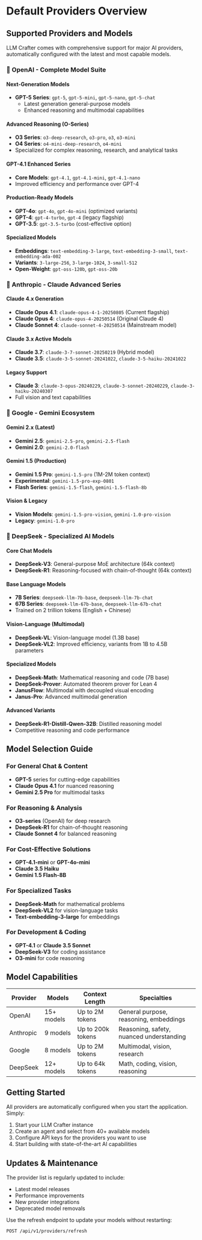 # Default Providers Overview

## Supported Providers and Models

LLM Crafter comes with comprehensive support for major AI providers, automatically configured with the latest and most capable models.

### 🚀 OpenAI - Complete Model Suite

#### Next-Generation Models

- **GPT-5 Series**: `gpt-5`, `gpt-5-mini`, `gpt-5-nano`, `gpt-5-chat`
  - Latest generation general-purpose models
  - Enhanced reasoning and multimodal capabilities

#### Advanced Reasoning (O-Series)

- **O3 Series**: `o3-deep-research`, `o3-pro`, `o3`, `o3-mini`
- **O4 Series**: `o4-mini-deep-research`, `o4-mini`
- Specialized for complex reasoning, research, and analytical tasks

#### GPT-4.1 Enhanced Series

- **Core Models**: `gpt-4.1`, `gpt-4.1-mini`, `gpt-4.1-nano`
- Improved efficiency and performance over GPT-4

#### Production-Ready Models

- **GPT-4o**: `gpt-4o`, `gpt-4o-mini` (optimized variants)
- **GPT-4**: `gpt-4-turbo`, `gpt-4` (legacy flagship)
- **GPT-3.5**: `gpt-3.5-turbo` (cost-effective option)

#### Specialized Models

- **Embeddings**: `text-embedding-3-large`, `text-embedding-3-small`, `text-embedding-ada-002`
- **Variants**: `3-large-256`, `3-large-1024`, `3-small-512`
- **Open-Weight**: `gpt-oss-120b`, `gpt-oss-20b`

### 🧠 Anthropic - Claude Advanced Series

#### Claude 4.x Generation

- **Claude Opus 4.1**: `claude-opus-4-1-20250805` (Current flagship)
- **Claude Opus 4**: `claude-opus-4-20250514` (Original Claude 4)
- **Claude Sonnet 4**: `claude-sonnet-4-20250514` (Mainstream model)

#### Claude 3.x Active Models

- **Claude 3.7**: `claude-3-7-sonnet-20250219` (Hybrid model)
- **Claude 3.5**: `claude-3-5-sonnet-20241022`, `claude-3-5-haiku-20241022`

#### Legacy Support

- **Claude 3**: `claude-3-opus-20240229`, `claude-3-sonnet-20240229`, `claude-3-haiku-20240307`
- Full vision and text capabilities

### 🌟 Google - Gemini Ecosystem

#### Gemini 2.x (Latest)

- **Gemini 2.5**: `gemini-2.5-pro`, `gemini-2.5-flash`
- **Gemini 2.0**: `gemini-2.0-flash`

#### Gemini 1.5 (Production)

- **Gemini 1.5 Pro**: `gemini-1.5-pro` (1M-2M token context)
- **Experimental**: `gemini-1.5-pro-exp-0801`
- **Flash Series**: `gemini-1.5-flash`, `gemini-1.5-flash-8b`

#### Vision & Legacy

- **Vision Models**: `gemini-1.5-pro-vision`, `gemini-1.0-pro-vision`
- **Legacy**: `gemini-1.0-pro`

### 🔬 DeepSeek - Specialized AI Models

#### Core Chat Models

- **DeepSeek-V3**: General-purpose MoE architecture (64k context)
- **DeepSeek-R1**: Reasoning-focused with chain-of-thought (64k context)

#### Base Language Models

- **7B Series**: `deepseek-llm-7b-base`, `deepseek-llm-7b-chat`
- **67B Series**: `deepseek-llm-67b-base`, `deepseek-llm-67b-chat`
- Trained on 2 trillion tokens (English + Chinese)

#### Vision-Language (Multimodal)

- **DeepSeek-VL**: Vision-language model (1.3B base)
- **DeepSeek-VL2**: Improved efficiency, variants from 1B to 4.5B parameters

#### Specialized Models

- **DeepSeek-Math**: Mathematical reasoning and code (7B base)
- **DeepSeek-Prover**: Automated theorem prover for Lean 4
- **JanusFlow**: Multimodal with decoupled visual encoding
- **Janus-Pro**: Advanced multimodal generation

#### Advanced Variants

- **DeepSeek-R1-Distill-Qwen-32B**: Distilled reasoning model
- Competitive reasoning and code performance

## Model Selection Guide

### For General Chat & Content

- **GPT-5** series for cutting-edge capabilities
- **Claude Opus 4.1** for nuanced reasoning
- **Gemini 2.5 Pro** for multimodal tasks

### For Reasoning & Analysis

- **O3-series** (OpenAI) for deep research
- **DeepSeek-R1** for chain-of-thought reasoning
- **Claude Sonnet 4** for balanced reasoning

### For Cost-Effective Solutions

- **GPT-4.1-mini** or **GPT-4o-mini**
- **Claude 3.5 Haiku**
- **Gemini 1.5 Flash-8B**

### For Specialized Tasks

- **DeepSeek-Math** for mathematical problems
- **DeepSeek-VL2** for vision-language tasks
- **Text-embedding-3-large** for embeddings

### For Development & Coding

- **GPT-4.1** or **Claude 3.5 Sonnet**
- **DeepSeek-V3** for coding assistance
- **O3-mini** for code reasoning

## Model Capabilities

| Provider  | Models     | Context Length    | Specialties                              |
| --------- | ---------- | ----------------- | ---------------------------------------- |
| OpenAI    | 15+ models | Up to 2M tokens   | General purpose, reasoning, embeddings   |
| Anthropic | 9 models   | Up to 200k tokens | Reasoning, safety, nuanced understanding |
| Google    | 8 models   | Up to 2M tokens   | Multimodal, vision, research             |
| DeepSeek  | 12+ models | Up to 64k tokens  | Math, coding, vision, reasoning          |

## Getting Started

All providers are automatically configured when you start the application. Simply:

1. Start your LLM Crafter instance
2. Create an agent and select from 40+ available models
3. Configure API keys for the providers you want to use
4. Start building with state-of-the-art AI capabilities

## Updates & Maintenance

The provider list is regularly updated to include:

- Latest model releases
- Performance improvements
- New provider integrations
- Deprecated model removals

Use the refresh endpoint to update your models without restarting:

```bash
POST /api/v1/providers/refresh
```

